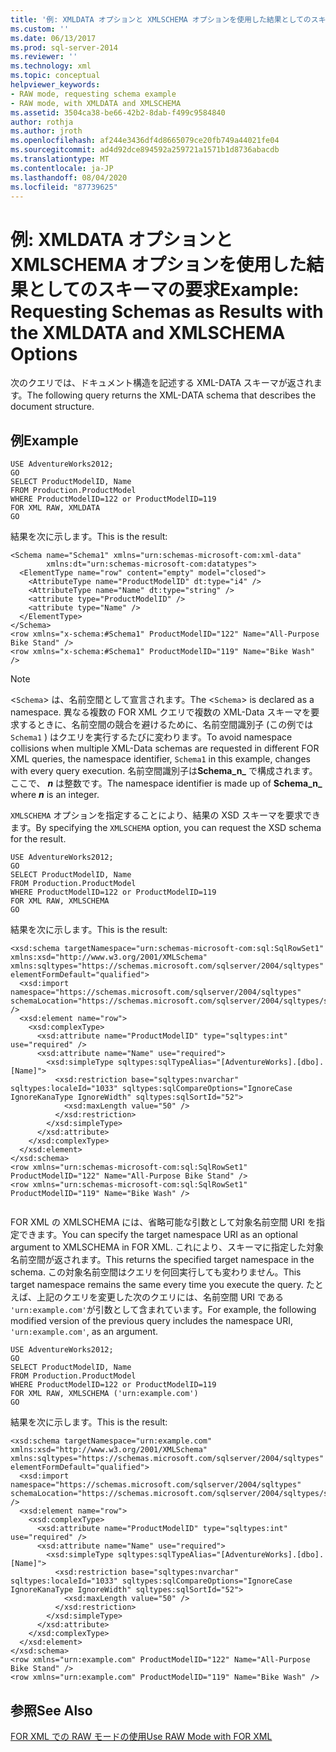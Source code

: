 ```yaml
---
title: '例: XMLDATA オプションと XMLSCHEMA オプションを使用した結果としてのスキーマの要求 | Microsoft Docs'
ms.custom: ''
ms.date: 06/13/2017
ms.prod: sql-server-2014
ms.reviewer: ''
ms.technology: xml
ms.topic: conceptual
helpviewer_keywords:
- RAW mode, requesting schema example
- RAW mode, with XMLDATA and XMLSCHEMA
ms.assetid: 3504ca38-be66-42b2-8dab-f499c9584840
author: rothja
ms.author: jroth
ms.openlocfilehash: af244e3436df4d8665079ce20fb749a44021fe04
ms.sourcegitcommit: ad4d92dce894592a259721a1571b1d8736abacdb
ms.translationtype: MT
ms.contentlocale: ja-JP
ms.lasthandoff: 08/04/2020
ms.locfileid: "87739625"
---
```

# <a name="example-requesting-schemas-as-results-with-the-xmldata-and-xmlschema-options"></a><span data-ttu-id="26153-102">例: XMLDATA オプションと XMLSCHEMA オプションを使用した結果としてのスキーマの要求</span><span class="sxs-lookup"><span data-stu-id="26153-102">Example: Requesting Schemas as Results with the XMLDATA and XMLSCHEMA Options</span></span>
  <span data-ttu-id="26153-103">次のクエリでは、ドキュメント構造を記述する XML-DATA スキーマが返されます。</span><span class="sxs-lookup"><span data-stu-id="26153-103">The following query returns the XML-DATA schema that describes the document structure.</span></span>  
  
## <a name="example"></a><span data-ttu-id="26153-104">例</span><span class="sxs-lookup"><span data-stu-id="26153-104">Example</span></span>  
  
```  
USE AdventureWorks2012;  
GO  
SELECT ProductModelID, Name  
FROM Production.ProductModel  
WHERE ProductModelID=122 or ProductModelID=119  
FOR XML RAW, XMLDATA  
GO  
```  
  
 <span data-ttu-id="26153-105">結果を次に示します。</span><span class="sxs-lookup"><span data-stu-id="26153-105">This is the result:</span></span>  
  
```  
<Schema name="Schema1" xmlns="urn:schemas-microsoft-com:xml-data"   
        xmlns:dt="urn:schemas-microsoft-com:datatypes">  
  <ElementType name="row" content="empty" model="closed">  
    <AttributeType name="ProductModelID" dt:type="i4" />  
    <AttributeType name="Name" dt:type="string" />  
    <attribute type="ProductModelID" />  
    <attribute type="Name" />  
  </ElementType>  
</Schema>  
<row xmlns="x-schema:#Schema1" ProductModelID="122" Name="All-Purpose Bike Stand" />  
<row xmlns="x-schema:#Schema1" ProductModelID="119" Name="Bike Wash" />  
```  
  
> [!NOTE]
>  <span data-ttu-id="26153-106"><`Schema`> は、名前空間として宣言されます。</span><span class="sxs-lookup"><span data-stu-id="26153-106">The <`Schema`> is declared as a namespace.</span></span> <span data-ttu-id="26153-107">異なる複数の FOR XML クエリで複数の XML-Data スキーマを要求するときに、名前空間の競合を避けるために、名前空間識別子 (この例では `Schema1` ) はクエリを実行するたびに変わります。</span><span class="sxs-lookup"><span data-stu-id="26153-107">To avoid namespace collisions when multiple XML-Data schemas are requested in different FOR XML queries, the namespace identifier, `Schema1` in this example, changes with every query execution.</span></span> <span data-ttu-id="26153-108">名前空間識別子は**Schema_n_** で構成されます。ここで、 **_n_** は整数です。</span><span class="sxs-lookup"><span data-stu-id="26153-108">The namespace identifier is made up of **Schema_n_** where **_n_** is an integer.</span></span>  
  
 <span data-ttu-id="26153-109">`XMLSCHEMA` オプションを指定することにより、結果の XSD スキーマを要求できます。</span><span class="sxs-lookup"><span data-stu-id="26153-109">By specifying the `XMLSCHEMA` option, you can request the XSD schema for the result.</span></span>  
  
```  
USE AdventureWorks2012;  
GO  
SELECT ProductModelID, Name  
FROM Production.ProductModel  
WHERE ProductModelID=122 or ProductModelID=119  
FOR XML RAW, XMLSCHEMA  
GO  
```  
  
 <span data-ttu-id="26153-110">結果を次に示します。</span><span class="sxs-lookup"><span data-stu-id="26153-110">This is the result:</span></span>  
  
```  
<xsd:schema targetNamespace="urn:schemas-microsoft-com:sql:SqlRowSet1" xmlns:xsd="http://www.w3.org/2001/XMLSchema" xmlns:sqltypes="https://schemas.microsoft.com/sqlserver/2004/sqltypes" elementFormDefault="qualified">  
  <xsd:import namespace="https://schemas.microsoft.com/sqlserver/2004/sqltypes" schemaLocation="https://schemas.microsoft.com/sqlserver/2004/sqltypes/sqltypes.xsd" />  
  <xsd:element name="row">  
    <xsd:complexType>  
      <xsd:attribute name="ProductModelID" type="sqltypes:int" use="required" />  
      <xsd:attribute name="Name" use="required">  
        <xsd:simpleType sqltypes:sqlTypeAlias="[AdventureWorks].[dbo].[Name]">  
          <xsd:restriction base="sqltypes:nvarchar" sqltypes:localeId="1033" sqltypes:sqlCompareOptions="IgnoreCase IgnoreKanaType IgnoreWidth" sqltypes:sqlSortId="52">  
            <xsd:maxLength value="50" />  
          </xsd:restriction>  
        </xsd:simpleType>  
      </xsd:attribute>  
    </xsd:complexType>  
  </xsd:element>  
</xsd:schema>  
<row xmlns="urn:schemas-microsoft-com:sql:SqlRowSet1" ProductModelID="122" Name="All-Purpose Bike Stand" />  
<row xmlns="urn:schemas-microsoft-com:sql:SqlRowSet1" ProductModelID="119" Name="Bike Wash" />  
  
```  
  
 <span data-ttu-id="26153-111">FOR XML の XMLSCHEMA には、省略可能な引数として対象名前空間 URI を指定できます。</span><span class="sxs-lookup"><span data-stu-id="26153-111">You can specify the target namespace URI as an optional argument to XMLSCHEMA in FOR XML.</span></span> <span data-ttu-id="26153-112">これにより、スキーマに指定した対象名前空間が返されます。</span><span class="sxs-lookup"><span data-stu-id="26153-112">This returns the specified target namespace in the schema.</span></span> <span data-ttu-id="26153-113">この対象名前空間はクエリを何回実行しても変わりません。</span><span class="sxs-lookup"><span data-stu-id="26153-113">This target namespace remains the same every time you execute the query.</span></span> <span data-ttu-id="26153-114">たとえば、上記のクエリを変更した次のクエリには、名前空間 URI である `'urn:example.com'`が引数として含まれています。</span><span class="sxs-lookup"><span data-stu-id="26153-114">For example, the following modified version of the previous query includes the namespace URI, `'urn:example.com'`, as an argument.</span></span>  
  
```  
USE AdventureWorks2012;  
GO  
SELECT ProductModelID, Name  
FROM Production.ProductModel  
WHERE ProductModelID=122 or ProductModelID=119  
FOR XML RAW, XMLSCHEMA ('urn:example.com')  
GO  
```  
  
 <span data-ttu-id="26153-115">結果を次に示します。</span><span class="sxs-lookup"><span data-stu-id="26153-115">This is the result:</span></span>  
  
```  
<xsd:schema targetNamespace="urn:example.com" xmlns:xsd="http://www.w3.org/2001/XMLSchema" xmlns:sqltypes="https://schemas.microsoft.com/sqlserver/2004/sqltypes" elementFormDefault="qualified">  
  <xsd:import namespace="https://schemas.microsoft.com/sqlserver/2004/sqltypes" schemaLocation="https://schemas.microsoft.com/sqlserver/2004/sqltypes/sqltypes.xsd" />  
  <xsd:element name="row">  
    <xsd:complexType>  
      <xsd:attribute name="ProductModelID" type="sqltypes:int" use="required" />  
      <xsd:attribute name="Name" use="required">  
        <xsd:simpleType sqltypes:sqlTypeAlias="[AdventureWorks].[dbo].[Name]">  
          <xsd:restriction base="sqltypes:nvarchar" sqltypes:localeId="1033" sqltypes:sqlCompareOptions="IgnoreCase IgnoreKanaType IgnoreWidth" sqltypes:sqlSortId="52">  
            <xsd:maxLength value="50" />  
          </xsd:restriction>  
        </xsd:simpleType>  
      </xsd:attribute>  
    </xsd:complexType>  
  </xsd:element>  
</xsd:schema>  
<row xmlns="urn:example.com" ProductModelID="122" Name="All-Purpose Bike Stand" />  
<row xmlns="urn:example.com" ProductModelID="119" Name="Bike Wash" />  
```  
  
## <a name="see-also"></a><span data-ttu-id="26153-116">参照</span><span class="sxs-lookup"><span data-stu-id="26153-116">See Also</span></span>  
 [<span data-ttu-id="26153-117">FOR XML での RAW モードの使用</span><span class="sxs-lookup"><span data-stu-id="26153-117">Use RAW Mode with FOR XML</span></span>](use-raw-mode-with-for-xml.md)  
  
  
